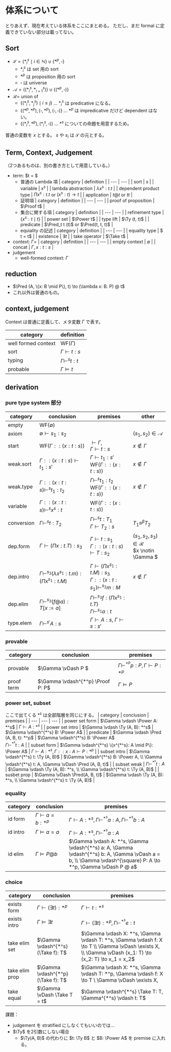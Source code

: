 # 体系について
とりあえず、現在考えている体系をここにまとめる。
ただし、まだ formal に定義できていない部分は載ってない。

## Sort
- $\mathcal{S} = \{*^s_{i} \mid i \in \mathbb{N}\} \cup \{*^p, \square\}$
    - $*^s_i$ は set 用の sort
    - $*^p$ は proposition 用の sort
    - $\square$ は universe 
- $\mathcal{A} = \{(*^s_{i}, *^s_{i+1})\} \cup \{(*^p, \square)\}$
- $\mathcal{R} =$ union of
    - $\{(*^s_{i}, *^s_{j}) \mid i \leq j\}$ ... $*^s_i$ は predicative になる。
    - $\{(*^p, *^p), (\square, *^p), (\square, \square)\}$ ... $*^p$ は impredicative だけど dependent はない。
    - $\{(*^s_i, *^p), (*^s_i, \square)\}$ ... $*^s$ についての命題を用意するため。

普通の変数を $x$ とする。
$s$ や $s_i$ は $\mathcal{S}$ の元とする。

## Term, Context, Judgement
（2つあるものは、別の書き方として用意している。）

- term: $t = $
    - 普通の Lambda 項
        | category | definition |
        | --- | --- |
        | sort | $s$ |
        | variable | $x^s$ |
        | lambda abstraction | $\lambda x^s: t. t$ |
        | dependent product type | $\Pi x^s: t. t$ or $(x^s: t) \to t$ |
        | application | $t @ t$ or $t t$ |
    - 証明項
        | category | definition |
        | --- | --- |
        | proof of proposition | $\Proof t$ |
    - 集合に関する項
        | category | definition |
        | --- | --- |
        | refinement type | $\{x^s: t \mid t\}$ |
        | power set | $\Power t$ |
        | type lift | $\Ty (t, t)$ |
        | predicate | $\Pred_t t (t)$ or $\Pred(t, t, t)$ |
    - equiality の記述
        | category | definition |
        | --- | --- |
        | equality type | $ t = t$ |
        | existence | $\exists t$ |
        | take operator | $\Take t$ |
- context: $\Gamma=$
    | category | definition |
    | --- | --- |
    | empty context | $\emptyset$ |
    | concat | $\Gamma, x:t:s$ |
- judgement
    - well-formed context: $\Gamma$

## reduction
- $\Pred (A, \{x: B \mid P\}, t) \to (\lambda x: B. P) @ t$
- これ以外は普通のもの。

## context, judgement
Context は普通に定義して、メタ変数 $\Gamma$ で表す。

| category | definition |
| --- | --- |
| well formed context | $\text{WF}(\Gamma)$ |
| sort | $\Gamma \vdash t: s$ |
| typing | $\Gamma \vdash^s t: t$ |
| probable | $\Gamma \vDash t$ |

## derivation
### pure type system 部分
| category | conclusion | premises | other |
| --- | --- | --- | --- |
| empty | $\text{WF}(\emptyset)$ | | |
| axiom | $\emptyset \vdash s_1: s_2$ | | $(s_1, s_2) \in \mathcal{A}$ |
| start | $\text{WF}(\Gamma::(x: t: s))$ | $\vdash \Gamma$, <br> $\Gamma \vdash t: s$ | $x \notin \Gamma$ |
| weak.sort | $\Gamma :: (x: t: s) \vdash t_1: s'$ | $\Gamma \vdash t_1: s'$ <br> $\text{WF}(\Gamma :: (x: t: s))$ | $x \notin \Gamma$ |
| weak.type | $\Gamma :: (x: t: s) \vdash^s t_1: t_2$ | $\Gamma \vdash^s t_1: t_2$ <br> $\text{WF}(\Gamma :: (x: t: s))$ | $x \notin \Gamma$ |
| variable | $\Gamma :: (x: t: s) \vdash^s x^s: t$ | $\text{WF}(\Gamma :: (x: t: s))$ |
| conversion | $\Gamma \vdash^s t: T_2$ | $\Gamma \vdash^s t: T_1$ <br> $\Gamma \vdash T_2: s$ | $T_1 \equiv^\beta T_2$ |
| dep.form | $\Gamma \vdash (\Pi x:t. T): s_3$ | $\Gamma \vdash t: s_1$ <br> $\Gamma:: (x: t: s) \vdash T: s_2$ | $(s_1, s_2, s_3) \in \mathcal{R}$ <br> $x \notin \Gamma $
| dep.intro | $\Gamma \vdash^{s_3} (\lambda x^{s_1}:t.m): (\Pi x^{s_1}:t.M)$ | $\Gamma \vdash (\Pi x^{s_1}:t. M): s_3$ <br> $\Gamma:: (x:t: s_1) \vdash^{s_2} m: M$ | $x \notin \Gamma$ |
| dep.elim | $\Gamma \vdash^{s_3} (f @ a): T[x := a]$ | $\Gamma \vdash^{s_3} f: (\Pi x^{s_1}: t. T)$ <br> $\Gamma \vdash^{s_1} a: t$ | |
| type.elem | $\Gamma \vdash^{s'} A: s$ | $\Gamma \vdash A: s$, $\Gamma \vdash s: s'$|

### provable
| category | conclusion | premises |
| --- | --- | --- |
| provable | $\Gamma \vDash P $ | $\Gamma \vdash^{*^p} p: P, \Gamma \vdash P: *^p$ |
| proof term | $\Gamma \vdash^{*^p} \Proof P: P$ | $\Gamma \vDash P$ |

### power set, subset
ここで出てくる $*^s$ は全部階層を同じにする。
| category | conclusion | premises |
| --- | --- | --- |
| power set form | $\Gamma \vdash \Power A: *^s$ | $\Gamma \vdash A: *^s$ |
| power set intro | $\Gamma \vdash \Ty (A, B): *^s$ | $\Gamma \vdash^{*^s} B: \Power A$ |
| predicate | $\Gamma \vdash \Pred (A, B, t): *^p$ | $\Gamma \vdash^{*^s} B: \Power A$ <br> $\Gamma \vdash^{*^s} t: A$ |
| subset form | $\Gamma \vdash^{*^s} \{x^{*^s}: A \mid P\}: \Power A$ | $\Gamma \vdash A: *^s, \Gamma:: x: A \vdash P: *^p$ |
| subset intro | $\Gamma \vdash^{*^s} t: \Ty (A, B)$ | $\Gamma \vdash^{*^s} B: \Power A, \\ \Gamma \vdash^{*^s} t: A, \Gamma \vDash \Pred (A, B, t)$ |
| subset weak | $\Gamma \vdash^{*^s} t: A$ | $\Gamma \vdash \Ty (A, B): *^s, \\ \Gamma \vdash^{*^s} t: \Ty (A, B)$ |
| susbet prop | $\Gamma \vDash \Pred(A, B, t)$ | $\Gamma \vdash \Ty (A, B): *^s, \\ \Gamma \vdash^{*^s} t: \Ty (A, B)$ |

### equality
| category | conclusion | premises |
| --- | --- | --- |
| id form | $\Gamma \vdash a = b: *^p$ | $\Gamma \vdash A: *^s, \Gamma \vdash^{*^s} a: A, \Gamma \vdash^{*^s} b: A$ |
| id intro | $\Gamma \vDash a = a$ | $\Gamma \vdash A: *^s, \Gamma \vdash^{*^s} a: A$ |
| id elim | $\Gamma \vDash P @ b$ | $\Gamma \vdash A: *^s, \Gamma \vdash^{*^s} a: A, \Gamma \vdash^{*^s} b: A, \Gamma \vDash a = b, \\ \Gamma \vdash^{\square} P: A \to *^p, \Gamma \vDash P @ a$ |

### choice
| category | conclusion | premises |
| --- | --- | --- |
| exists form | $\Gamma \vdash (\exists t): *^p$ | $\Gamma \vdash t: *^s$ |
| exists intro | $\Gamma \vDash \exists t$ | $\Gamma \vdash (\exists t): *^p, \Gamma \vdash^{*^s} e: t$ |
| take elim set | $\Gamma \vdash^{*^s} (\Take f): T$ | $\Gamma \vdash X: *^s, \Gamma \vdash T: *^s, \Gamma \vdash f: X \to T \\ \Gamma \vDash \exists X, \\ \Gamma \vDash (x_1: T) \to (x_2: T) \to x_1 = x_2$ |
| take elim prop | $\Gamma \vdash^{*^p} (\Take f): T$ | $\Gamma \vdash X: *^s, \Gamma \vdash T: *^p, \Gamma \vdash f: X \to T \\ \Gamma \vDash \exists X, |
| take equal | $\Gamma \vDash \Take T = t$ | $\Gamma \vdash^{*^s} \Take T: T, \Gamma^{*^s} \vdash t: T$ |

課題：
- judgement を stratified にしなくてもいいのでは...
- $\Ty$ を2引数にしない場合
    - $\Ty(A, B)$ の代わりに $t: \Ty B$ と $B: \Power A$ を premise に入れる。
